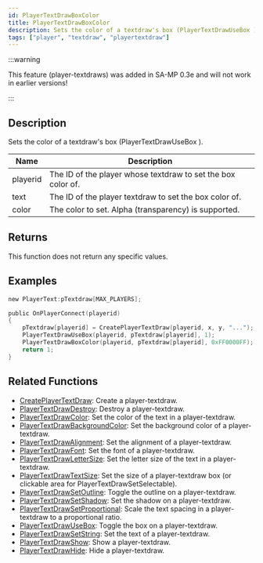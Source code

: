 ```yaml
---
id: PlayerTextDrawBoxColor
title: PlayerTextDrawBoxColor
description: Sets the color of a textdraw's box (PlayerTextDrawUseBox ).
tags: ["player", "textdraw", "playertextdraw"]
---
```


:::warning

This feature (player-textdraws) was added in SA-MP 0.3e and will not work in earlier versions!

:::

## Description

Sets the color of a textdraw's box (PlayerTextDrawUseBox ).

| Name     | Description                                                  |
| -------- | ------------------------------------------------------------ |
| playerid | The ID of the player whose textdraw to set the box color of. |
| text     | The ID of the player textdraw to set the box color of.       |
| color    | The color to set. Alpha (transparency) is supported.         |

## Returns

This function does not return any specific values.

## Examples

```c
new PlayerText:pTextdraw[MAX_PLAYERS];

public OnPlayerConnect(playerid)
{
    pTextdraw[playerid] = CreatePlayerTextDraw(playerid, x, y, "...");
    PlayerTextDrawUseBox(playerid, pTextdraw[playerid], 1);
    PlayerTextDrawBoxColor(playerid, pTextdraw[playerid], 0xFF0000FF); // Red box with no transparency
    return 1;
}
```

## Related Functions

- [CreatePlayerTextDraw](CreatePlayerTextDraw): Create a player-textdraw.
- [PlayerTextDrawDestroy](PlayerTextDrawDestroy): Destroy a player-textdraw.
- [PlayerTextDrawColor](PlayerTextDrawColor): Set the color of the text in a player-textdraw.
- [PlayerTextDrawBackgroundColor](PlayerTextDrawBackgroundColor): Set the background color of a player-textdraw.
- [PlayerTextDrawAlignment](PlayerTextDrawAlignment): Set the alignment of a player-textdraw.
- [PlayerTextDrawFont](PlayerTextDrawFont): Set the font of a player-textdraw.
- [PlayerTextDrawLetterSize](PlayerTextDrawLetterSize): Set the letter size of the text in a player-textdraw.
- [PlayerTextDrawTextSize](PlayerTextDrawTextSize): Set the size of a player-textdraw box (or clickable area for PlayerTextDrawSetSelectable).
- [PlayerTextDrawSetOutline](PlayerTextDrawSetOutline): Toggle the outline on a player-textdraw.
- [PlayerTextDrawSetShadow](PlayerTextDrawSetShadow): Set the shadow on a player-textdraw.
- [PlayerTextDrawSetProportional](PlayerTextDrawSetProportional): Scale the text spacing in a player-textdraw to a proportional ratio.
- [PlayerTextDrawUseBox](PlayerTextDrawUseBox): Toggle the box on a player-textdraw.
- [PlayerTextDrawSetString](PlayerTextDrawSetString): Set the text of a player-textdraw.
- [PlayerTextDrawShow](PlayerTextDrawShow): Show a player-textdraw.
- [PlayerTextDrawHide](PlayerTextDrawHide): Hide a player-textdraw.
